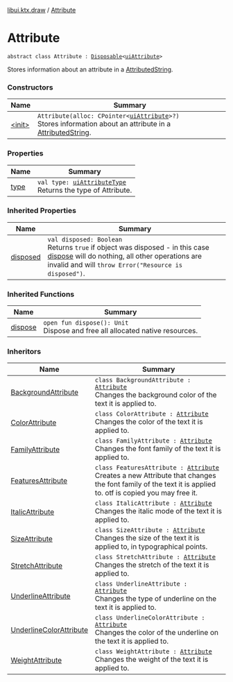 [libui.ktx.draw](../index.md) / [Attribute](./index.md)

# Attribute

`abstract class Attribute : `[`Disposable`](../../libui.ktx/-disposable/index.md)`<`[`uiAttribute`](../../libui/ui-attribute.md)`>`

Stores information about an attribute in a [AttributedString](../-attributed-string/index.md).

### Constructors

| Name | Summary |
|---|---|
| [&lt;init&gt;](-init-.md) | `Attribute(alloc: CPointer<`[`uiAttribute`](../../libui/ui-attribute.md)`>?)`<br>Stores information about an attribute in a [AttributedString](../-attributed-string/index.md). |

### Properties

| Name | Summary |
|---|---|
| [type](type.md) | `val type: `[`uiAttributeType`](../../libui/ui-attribute-type.md)<br>Returns the type of Attribute. |

### Inherited Properties

| Name | Summary |
|---|---|
| [disposed](../../libui.ktx/-disposable/disposed.md) | `val disposed: Boolean`<br>Returns `true` if object was disposed - in this case [dispose](../../libui.ktx/-disposable/dispose.md) will do nothing, all other operations are invalid and will `throw Error("Resource is disposed")`. |

### Inherited Functions

| Name | Summary |
|---|---|
| [dispose](../../libui.ktx/-disposable/dispose.md) | `open fun dispose(): Unit`<br>Dispose and free all allocated native resources. |

### Inheritors

| Name | Summary |
|---|---|
| [BackgroundAttribute](../-background-attribute/index.md) | `class BackgroundAttribute : `[`Attribute`](./index.md)<br>Changes the background color of the text it is applied to. |
| [ColorAttribute](../-color-attribute/index.md) | `class ColorAttribute : `[`Attribute`](./index.md)<br>Changes the color of the text it is applied to. |
| [FamilyAttribute](../-family-attribute/index.md) | `class FamilyAttribute : `[`Attribute`](./index.md)<br>Changes the font family of the text it is applied to. |
| [FeaturesAttribute](../-features-attribute/index.md) | `class FeaturesAttribute : `[`Attribute`](./index.md)<br>Creates a new Attribute that changes the font family of the text it is applied to. otf is copied you may free it. |
| [ItalicAttribute](../-italic-attribute/index.md) | `class ItalicAttribute : `[`Attribute`](./index.md)<br>Changes the italic mode of the text it is applied to. |
| [SizeAttribute](../-size-attribute/index.md) | `class SizeAttribute : `[`Attribute`](./index.md)<br>Changes the size of the text it is applied to, in typographical points. |
| [StretchAttribute](../-stretch-attribute/index.md) | `class StretchAttribute : `[`Attribute`](./index.md)<br>Changes the stretch of the text it is applied to. |
| [UnderlineAttribute](../-underline-attribute/index.md) | `class UnderlineAttribute : `[`Attribute`](./index.md)<br>Changes the type of underline on the text it is applied to. |
| [UnderlineColorAttribute](../-underline-color-attribute/index.md) | `class UnderlineColorAttribute : `[`Attribute`](./index.md)<br>Changes the color of the underline on the text it is applied to. |
| [WeightAttribute](../-weight-attribute/index.md) | `class WeightAttribute : `[`Attribute`](./index.md)<br>Changes the weight of the text it is applied to. |
